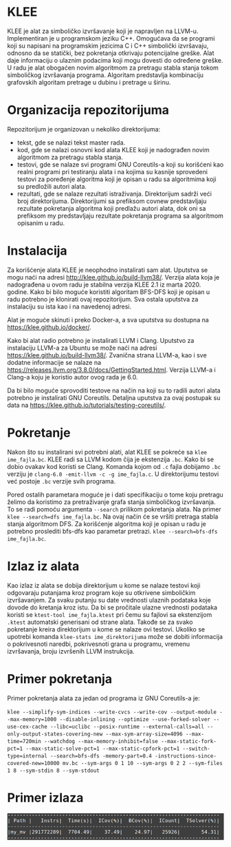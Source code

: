 # KLEE

KLEE je alat za simboličko izvršavanje koji je napravljen na LLVM-u. Implementiran je u programskom jeziku C++. Omogućava da se programi koji su napisani na programskim jezicima C i C++ simbolički izvršavaju, odnosno da se statički, bez pokretanja otkrivaju potencijalne greške. Alat daje informaciju o ulaznim podacima koji mogu dovesti do određene greške. U radu je alat obogaćen novim algoritmom za pretragu stabla stanja tokom simboličkog izvršavanja programa. Algoritam predstavlja kombinaciju grafovskih algoritam pretrage u dubinu i pretrage u širinu.

# Organizacija repozitorijuma

Repozitorijum je organizovan u nekoliko direktorijuma:
  - tekst, gde se nalazi tekst master rada.
  - kod, gde se nalazi osnovni kod alata KLEE koji je nadograđen novim algoritmom za pretragu stabla stanja.
  - testovi, gde se nalaze svi programi GNU Coreutils-a koji su korišćeni kao realni programi pri testiranju alata i na kojima su kasnije sprovedeni testovi za poređenje algoritma koji je opisan u radu sa algoritmima koji su predložili autori alata.
  - rezultati, gde se nalaze rezultati istraživanja. Direktorijum sadrži veći broj direktorijuma. Direktorijumi sa prefiksom covnew predstavljaju rezultate pokretanja algoritma koji predlažu autori alata, dok oni sa prefiksom my predstavljaju rezultate pokretanja programa sa algoritmom opisanim u radu.

# Instalacija

Za korišćenje alata KLEE je neophodno instalirati sam alat. Uputstva se mogu naći na adresi http://klee.github.io/build-llvm38/. Verzija alata koja je nadograđena u ovom radu je stabilna verzija KLEE 2.1 iz marta 2020. godine. Kako bi bilo moguće koristiti algoritam BFS-DFS koji je opisan u radu potrebno je klonirati ovaj repozitorijum. Sva ostala uputstva za instalaciju su ista kao i na navedenoj adresi.

Alat je moguće skinuti i preko Docker-a, a sva uputstva su dostupna na https://klee.github.io/docker/.

Kako bi alat radio potrebno je instalirati LLVM i Clang. Uputstvo za instalaciju LLVM-a za Ubuntu se može naći na adresi https://klee.github.io/build-llvm38/. Zvanična strana LLVM-a, kao i sve dodatne informacije se nalaze na https://releases.llvm.org/3.8.0/docs/GettingStarted.html. Verzija LLVM-a i Clang-a koju je koristio autor ovog rada je 6.0.

Da bi bilo moguće sprovoditi testove na način na koji su to radili autori alata potrebno je instalirati GNU Coreutils. Detaljna uputstva za ovaj postupak su data na https://klee.github.io/tutorials/testing-coreutils/.

# Pokretanje

Nakon što su instalirani svi potrebni alati, alat KLEE se pokreće sa `klee ime_fajla.bc`. KLEE radi sa LLVM kodom čija je ekstenzija `.bc`. Kako bi se dobio ovakav kod koristi se Clang. Komanda kojom od `.c` fajla dobijamo `.bc` verziju je `clang-6.0 -emit-llvm -c -g ime_fajla.c`. U direktorijumu testovi već postoje `.bc` verzije svih programa.

Pored ostalih parametara moguće je i dati specifikaciju o tome koju pretragu želimo da koristimo za pretraživanje grafa stanja simboličkog izvršavanja. To se radi pomoću argumenta `--search` prilikom pokretanja alata. Na primer `klee --search=dfs ime_fajla.bc`. Na ovaj način će se vršiti pretraga stabla stanja algoritmom DFS. Za korišćenje algoritma koji je opisan u radu je potrebno proslediti bfs-dfs kao parametar pretrazi. `klee --search=bfs-dfs ime_fajla.bc`.

# Izlaz iz alata

Kao izlaz iz alata se dobija direktorijum u kome se nalaze testovi koji odgovaraju putanjama kroz program koje su otkrivene simboličkim izvršavanjem. Za svaku putanju su date vrednosti ulaznih podataka koje dovode do kretanja kroz istu. Da bi se pročitale ulazne vrednosti podataka koristi se `ktest-tool ime_fajla.ktest` pri čemu su fajlovi sa ekstenzijom `.ktest` automatski generisani od strane alata. Takođe se za svako pokretanje kreira direktorijum u kome se nalaze ovi testovi. Ukoliko se upotrebi komanda `klee-stats ime_direktorijuma` može se dobiti informacija o pokrivesnoti naredbi, pokrivesnoti grana u programu, vremenu izvršavanja, broju izvršenih LLVM instrukcija.

# Primer pokretanja

Primer pokretanja alata za jedan od programa iz GNU Coreutils-a je:

`klee --simplify-sym-indices --write-cvcs --write-cov --output-module --max-memory=1000 --disable-inlining --optimize --use-forked-solver --use-cex-cache --libc=uclibc --posix-runtime --external-calls=all --only-output-states-covering-new --max-sym-array-size=4096 --max-time=720min --watchdog --max-memory-inhibit=false --max-static-fork-pct=1 --max-static-solve-pct=1 --max-static-cpfork-pct=1 --switch-type=internal --search=bfs-dfs -memory-part=0.4 -instructions-since-covered-new=10000 mv.bc --sym-args 0 1 10 --sym-args 0 2 2 --sym-files 1 8 --sym-stdin 8 --sym-stdout`

# Primer izlaza
![Primer izlaza](rezultati/images/izlaz.png)
